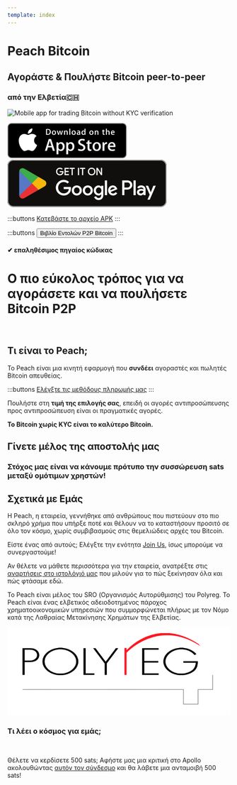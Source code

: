 ```yaml
---
template: index
---
```


<!--[teaser]-->

# Peach Bitcoin

## Αγοράστε & Πουλήστε Bitcoin <span>peer-to-peer</span>

### από την Ελβετία🇨🇭

<div class="inner-wrap">

![Mobile app for trading Bitcoin without KYC verification](/img/phones.png)

<div>
  <div class="md:flex items-end">
    <a href="https://testflight.apple.com/join/wfSPFEWG"><img class="h-180px md:h-90px" src="/img/home/download-on-the-app-store.svg" alt="Download Bitcoin app on the App Store without KYC verification"></a>
    <a class="md:ml-4" href="https://play.google.com/store/apps/details?id=com.peachbitcoin.peach.mainnet"><img class="h-180px md:h-90px" src="/img/home/get-it-on-google-play.svg" alt="Get Bitcoin app on Google Play store without ID verification"></a>
  </div>

:::buttons
[Κατεβάστε το αρχείο APK](/el/apk/)
:::

:::buttons
<button class="btn" id="customBtn" onclick="window.location.href='/el/kycfree-orderbook'">Βιβλίο Εντολών P2P Bitcoin</button>
:::

</div>

</div>

#### ✔ επαληθέσιμος πηγαίος κώδικας

<!--[top]-->

# Ο πιο εύκολος τρόπος για να αγοράσετε και να πουλήσετε Bitcoin P2P

<br>

## Τι είναι το Peach;

Το Peach είναι μια κινητή εφαρμογή που **συνδέει** αγοραστές και πωλητές Bitcoin απευθείας.

:::buttons
[Ελέγξτε τις μεθόδους πληρωμής μας](/el/how-it-works/#available-payment-methods)
:::

Πουλήστε στη **τιμή της επιλογής σας**, επειδή οι αγορές αντιπροσώπευσης προς αντιπροσώπευση είναι οι πραγματικές αγορές.

**Το Bitcoin χωρίς KYC είναι το καλύτερο Bitcoin.**

<!--[mission]-->

## Γίνετε μέλος της αποστολής μας

### Στόχος μας είναι να κάνουμε πρότυπο την συσσώρευση sats μεταξύ ομότιμων χρηστών!

<!--[about]-->

## Σχετικά με Εμάς

Η Peach, η εταιρεία, γεννήθηκε από ανθρώπους που πιστεύουν στο πιο σκληρό χρήμα που υπήρξε ποτέ και θέλουν να το καταστήσουν προσιτό σε όλο τον κόσμο, χωρίς συμβιβασμούς στις θεμελιώδεις αρχές του Bitcoin.

Είστε ένας από αυτούς; Ελέγξτε την ενότητα [Join Us](/el/join-us/), ίσως μπορούμε να συνεργαστούμε!

Αν θέλετε να μάθετε περισσότερα για την εταιρεία, ανατρέξτε στις [αναρτήσεις στο ιστολόγιό μας](/el/blog/) που μιλούν για το πώς ξεκίνησαν όλα και πώς φτάσαμε εδώ.

Το Peach είναι μέλος του SRO (Οργανισμός Αυτορύθμισης) του Polyreg. Το Peach είναι ένας ελβετικός αδειοδοτημένος πάροχος χρηματοοικονομικών υπηρεσιών που συμμορφώνεται πλήρως με τον Νόμο κατά της Λαθραίας Μετακίνησης Χρημάτων της Ελβετίας.

<div class="flex justify-center"><div class="w-1/2">

![Swiss regulated Bitcoin exchange certified by Polyreg](/img/home/polyreg.png)

</div></div>

### Τι λέει ο κόσμος για εμάς;

<br>
<div id="ap-widget-container" class="ap-widget-container" prod_code="peach" show ="top" bg_color="#FFFFFF" review_bg_color = "#FFFFFF" text_color = "#000000"></div>

Θέλετε να κερδίσετε 500 sats; Αφήστε μας μια κριτική στο Apollo ακολουθώντας [αυτόν τον σύνδεσμο](https://heyapollo.com/invite-review?prod=peach) και θα λάβετε μια ανταμοιβή 500 sats!
